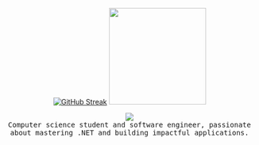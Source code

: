 <p align="center">
   <a href="https://git.io/streak-stats"><img src="https://streak-stats.demolab.com?user=Hazem-Ahmed1&theme=dark&date_format=j%20M%5B%20Y%5D&mode=weekly" alt="GitHub Streak"/></a>
   <a href="https://github.com/anuraghazra/github-readme-stats"><img height=195 src="https://github-readme-stats.vercel.app/api/top-langs/?username=Hazem-Ahmed1&layout=normal&theme=dark&card_width=200&hide=jupyter%20notebook,html,css" /></a>
</p>
<div align="center">
  <img src="https://komarev.com/ghpvc/?username=hafez599&color=grey"/>
</div>



<div align="center">
   <samp>
      Computer science student and software engineer, passionate about mastering .NET and building impactful applications.
   </samp>
</div>
